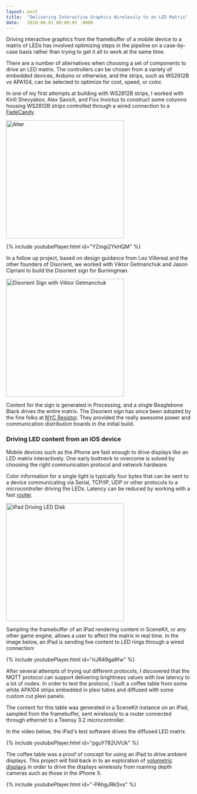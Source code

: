 ```yaml
---
layout: post
title:  "Delivering Interactive Graphics Wirelessly to an LED Matrix"
date:   2018-06-01 00:00:05 -0000
---
```


Driving interactive graphics from the framebuffer of a mobile device to a matrix of LEDs has involved optimizing steps in the pipeline on a case-by-case basis rather than trying to get it all to work at the same time.

<!--break-->

There are a number of alternatives when choosing a set of components to drive an LED matrix.  The controllers can be chosen from a variety of embedded devices, Arduino or otherwise, and the strips, such as WS2812B vs APA104, can be selected to optimize for cost, speed, or color.

In one of my first attempts at building with WS2812B strips, I worked with Kirill Shevyakov, Alex Savich, and Fixx Invictus to construct some columns housing WS2812B strips controlled through a wired connection to a [FadeCandy](https://github.com/scanlime/fadecandy/).

<img src="https://s3.amazonaws.com/com-federalforge-repository/ResonanceMirror/Components/driver/archive/DSC08455.jpg" width="320" alt="Alter">

{% include youtubePlayer.html id="YZmgi2YkHQM" %}

In a follow up project, based on design guidance from Leo Villereal and the other founders of Disorient, we worked with Viktor Getmanchuk and Jason Cipriani to build the Disorient sign for Burningman.

<img src="https://s3.amazonaws.com/com-federalforge-repository/public/artist/matrix_displays/disorient_sign.jpg" width="320" alt="Disorient Sign with Viktor Getmanchuk">

Content for the sign is generated in Processing, and a single Beaglebone Black drives the entire matrix. The Disorient sign has since been adopted by the fine folks at [NYC Resistor](https://www.nycresistor.com).  They provided the really awesome power and communication distribution boards in the initial build.

### Driving LED content from an iOS device

Mobile devices such as the iPhone are fast enough to drive displays like an LED matrix interactively.  One early bottneck to overcome is solved by choosing the right communication protocol and network hardware.  

Color information for a single light is typically four bytes that can be sent to a device communicating via Serial, TCP/IP, UDP or other protocols to a microcontroller driving the LEDs.  Latency can be reduced by working with a fast [router](https://www.ubnt.com/edgemax/edgerouter/).

<img src="https://s3.amazonaws.com/com-federalforge-repository/ResonanceMirror/Components/application/archive/table/DSC08718.JPG" width="320" alt="iPad Driving LED Disk">

Sampling the framebuffer of an iPad rendering content in SceneKit, or any other game engine, allows a user to affect the matrix in real time.  In the image below, an iPad is sending live content to LED rings through a wired connection:

{% include youtubePlayer.html id="riJR49ga8fw" %}

After several attempts of trying out different protocols, I discovered that the MQTT protocol can support delivering brightness values with low latency to a lot of nodes.  In order to test the protocol, I built a coffee table from some white APA104 strips embedded in plexi tubes and diffused with some custom cut plexi panels.  

The content for this table was generated in a SceneKit instance on an iPad, sampled from the framebuffer, sent wirelessly to a router connected through ethernet to a Teensy 3.2 microcontroller.  

In the video below, the iPad's test software drives the diffused LED matrix. 

{% include youtubePlayer.html id="pguY782UVUk" %}

The coffee table was a proof of concept for using an iPad to drive ambient displays.  This project will fold back in to an exploration of [volumetric displays](https://voxels.github.io/iterating-the-design-of-a-volumetric-display) in order to drive the displays wirelessly from roaming depth cameras such as those in the iPhone X.

{% include youtubePlayer.html id="-PAhgJRkSvs" %}